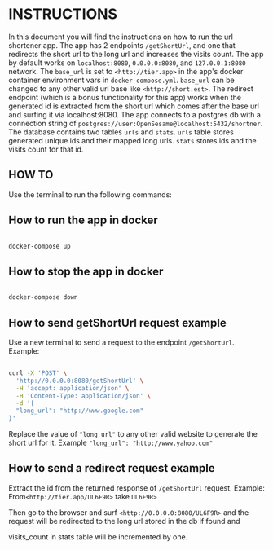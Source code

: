 # INSTRUCTIONS

In this document you will find the instructions on how to run the url shortener app. The app has 2 endpoints ```/getShortUrl```, and one that redirects the short url to the long url and increases the visits count. The app by default works on ```localhost:8080```, ```0.0.0.0:8080```, and ```127.0.0.1:8080``` network. The ```base_url``` is set to ```<http://tier.app>``` in the app's docker container environment vars in ```docker-compose.yml```. ```base_url``` can be changed to any other valid url base like ```<http://short.est>```.  The redirect endpoint (which is a bonus functionality for this app) works when the generated id is extracted from the short url which comes after the base url and surfing it via localhost:8080. The app connects to a postgres db with a connection string of ```postgres://user:OpenSesame@localhost:5432/shortner```. The database contains two tables ```urls``` and ```stats```. ```urls``` table stores generated unique ids and their mapped long urls. ```stats``` stores ids and the visits count for that id.

## HOW TO

Use the terminal to run the following commands:

## How to run the app in docker

```bash

docker-compose up

```

## How to stop the app in docker

```bash

docker-compose down 

```

## How to send getShortUrl request example

Use a new terminal to send a request to the endpoint ```/getShortUrl```. Example:

```bash

curl -X 'POST' \
  'http://0.0.0.0:8080/getShortUrl' \
  -H 'accept: application/json' \
  -H 'Content-Type: application/json' \
  -d '{
  "long_url": "http://www.google.com"
}'

```

Replace the value of ```"long_url"``` to any other valid website to generate the short url for it. Example ```"long_url": "http://www.yahoo.com"```

## How to send a redirect request example

Extract the id from the returned response of ```/getShortUrl``` request. Example:  From```<http://tier.app/UL6F9R>``` take ```UL6F9R>```

Then go to the browser and surf ```<http://0.0.0.0:8080/UL6F9R>``` and the request will be redirected to the long url stored in the db if found and

visits_count in stats table will be incremented by one.
